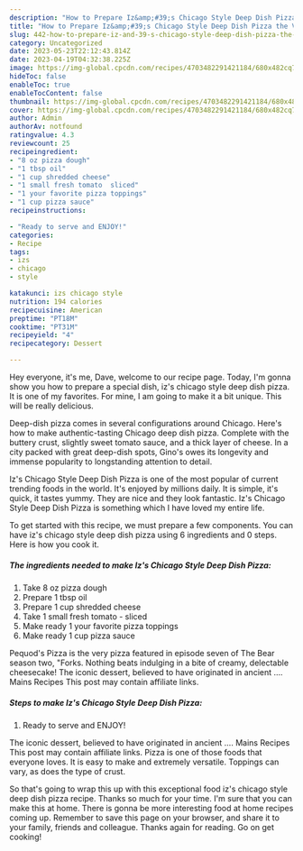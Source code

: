 ```yaml
---
description: "How to Prepare Iz&amp;#39;s Chicago Style Deep Dish Pizza the Very Delicious"
title: "How to Prepare Iz&amp;#39;s Chicago Style Deep Dish Pizza the Very Delicious"
slug: 442-how-to-prepare-iz-and-39-s-chicago-style-deep-dish-pizza-the-very-delicious
category: Uncategorized
date: 2023-05-23T22:12:43.814Z
date: 2023-04-19T04:32:38.225Z
image: https://img-global.cpcdn.com/recipes/4703482291421184/680x482cq70/izs-chicago-style-deep-dish-pizza-recipe-main-photo.jpg
hideToc: false
enableToc: true
enableTocContent: false
thumbnail: https://img-global.cpcdn.com/recipes/4703482291421184/680x482cq70/izs-chicago-style-deep-dish-pizza-recipe-main-photo.jpg
cover: https://img-global.cpcdn.com/recipes/4703482291421184/680x482cq70/izs-chicago-style-deep-dish-pizza-recipe-main-photo.jpg
author: Admin
authorAv: notfound
ratingvalue: 4.3
reviewcount: 25
recipeingredient:
- "8 oz pizza dough"
- "1 tbsp oil"
- "1 cup shredded cheese"
- "1 small fresh tomato  sliced"
- "1 your favorite pizza toppings"
- "1 cup pizza sauce"
recipeinstructions:

- "Ready to serve and ENJOY!"
categories:
- Recipe
tags:
- izs
- chicago
- style

katakunci: izs chicago style 
nutrition: 194 calories
recipecuisine: American
preptime: "PT18M"
cooktime: "PT31M"
recipeyield: "4"
recipecategory: Dessert

---
```



Hey everyone, it's me, Dave, welcome to our recipe page. Today, I'm gonna show you how to prepare a special dish, iz&#39;s chicago style deep dish pizza. It is one of my favorites. For mine, I am going to make it a bit unique. This will be really delicious.

Deep-dish pizza comes in several configurations around Chicago. Here&#39;s how to make authentic-tasting Chicago deep dish pizza. Complete with the buttery crust, slightly sweet tomato sauce, and a thick layer of cheese. In a city packed with great deep-dish spots, Gino&#39;s owes its longevity and immense popularity to longstanding attention to detail.

Iz&#39;s Chicago Style Deep Dish Pizza is one of the most popular of current trending foods in the world. It's enjoyed by millions daily. It is simple, it's quick, it tastes yummy. They are nice and they look fantastic. Iz&#39;s Chicago Style Deep Dish Pizza is something which I have loved my entire life.


To get started with this recipe, we must prepare a few components. You can have iz&#39;s chicago style deep dish pizza using 6 ingredients and 0 steps. Here is how you cook it.

<!--inarticleads1-->

##### The ingredients needed to make Iz&#39;s Chicago Style Deep Dish Pizza:

1. Take 8 oz pizza dough
1. Prepare 1 tbsp oil
1. Prepare 1 cup shredded cheese
1. Take 1 small fresh tomato - sliced
1. Make ready 1 your favorite pizza toppings
1. Make ready 1 cup pizza sauce


Pequod&#39;s Pizza is the very pizza featured in episode seven of The Bear season two, &#34;Forks. Nothing beats indulging in a bite of creamy, delectable cheesecake! The iconic dessert, believed to have originated in ancient …. Mains Recipes This post may contain affiliate links. 

<!--inarticleads2-->

##### Steps to make Iz&#39;s Chicago Style Deep Dish Pizza:


1. Ready to serve and ENJOY!

The iconic dessert, believed to have originated in ancient …. Mains Recipes This post may contain affiliate links. Pizza is one of those foods that everyone loves. It is easy to make and extremely versatile. Toppings can vary, as does the type of crust. 

So that's going to wrap this up with this exceptional food iz&#39;s chicago style deep dish pizza recipe. Thanks so much for your time. I'm sure that you can make this at home. There is gonna be more interesting food at home recipes coming up. Remember to save this page on your browser, and share it to your family, friends and colleague. Thanks again for reading. Go on get cooking!
